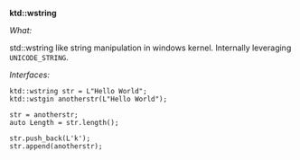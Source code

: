 **ktd::wstring**

*What:*

std::wstring like string manipulation in windows kernel. Internally leveraging ```UNICODE_STRING```.

*Interfaces:*

```
ktd::wstring str = L"Hello World";
ktd::wstgin anotherstr(L"Hello World");

str = anotherstr;
auto Length = str.length();

str.push_back(L'k');
str.append(anotherstr);
```
